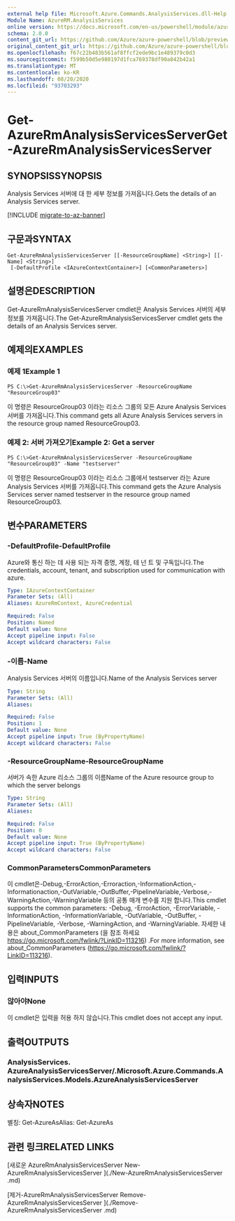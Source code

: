 ```yaml
---
external help file: Microsoft.Azure.Commands.AnalysisServices.dll-Help.xml
Module Name: AzureRM.AnalysisServices
online version: https://docs.microsoft.com/en-us/powershell/module/azurerm.analysisservices/get-azurermanalysisservicesserver
schema: 2.0.0
content_git_url: https://github.com/Azure/azure-powershell/blob/preview/src/ResourceManager/AnalysisServices/Commands.AnalysisServices/help/Get-AzureRmAnalysisServicesServer.md
original_content_git_url: https://github.com/Azure/azure-powershell/blob/preview/src/ResourceManager/AnalysisServices/Commands.AnalysisServices/help/Get-AzureRmAnalysisServicesServer.md
ms.openlocfilehash: f67c22b483b561af8ffcf2ede9bc1e489379c0d3
ms.sourcegitcommit: f599b50d5e980197d1fca769378df90a842b42a1
ms.translationtype: MT
ms.contentlocale: ko-KR
ms.lasthandoff: 08/20/2020
ms.locfileid: "93703293"
---
```

# <span data-ttu-id="b1319-101">Get-AzureRmAnalysisServicesServer</span><span class="sxs-lookup"><span data-stu-id="b1319-101">Get-AzureRmAnalysisServicesServer</span></span>

## <span data-ttu-id="b1319-102">SYNOPSIS</span><span class="sxs-lookup"><span data-stu-id="b1319-102">SYNOPSIS</span></span>
<span data-ttu-id="b1319-103">Analysis Services 서버에 대 한 세부 정보를 가져옵니다.</span><span class="sxs-lookup"><span data-stu-id="b1319-103">Gets the details of an Analysis Services server.</span></span>

[!INCLUDE [migrate-to-az-banner](../../includes/migrate-to-az-banner.md)]

## <span data-ttu-id="b1319-104">구문과</span><span class="sxs-lookup"><span data-stu-id="b1319-104">SYNTAX</span></span>

```
Get-AzureRmAnalysisServicesServer [[-ResourceGroupName] <String>] [[-Name] <String>]
 [-DefaultProfile <IAzureContextContainer>] [<CommonParameters>]
```

## <span data-ttu-id="b1319-105">설명은</span><span class="sxs-lookup"><span data-stu-id="b1319-105">DESCRIPTION</span></span>
<span data-ttu-id="b1319-106">Get-AzureRmAnalysisServicesServer cmdlet은 Analysis Services 서버의 세부 정보를 가져옵니다.</span><span class="sxs-lookup"><span data-stu-id="b1319-106">The Get-AzureRmAnalysisServicesServer cmdlet gets the details of an Analysis Services server.</span></span>

## <span data-ttu-id="b1319-107">예제의</span><span class="sxs-lookup"><span data-stu-id="b1319-107">EXAMPLES</span></span>

### <span data-ttu-id="b1319-108">예제 1</span><span class="sxs-lookup"><span data-stu-id="b1319-108">Example 1</span></span>
```
PS C:\>Get-AzureRmAnalysisServicesServer -ResourceGroupName "ResourceGroup03"
```

<span data-ttu-id="b1319-109">이 명령은 ResourceGroup03 이라는 리소스 그룹의 모든 Azure Analysis Services 서버를 가져옵니다.</span><span class="sxs-lookup"><span data-stu-id="b1319-109">This command gets all Azure Analysis Services servers in the resource group named ResourceGroup03.</span></span>

### <span data-ttu-id="b1319-110">예제 2: 서버 가져오기</span><span class="sxs-lookup"><span data-stu-id="b1319-110">Example 2: Get a server</span></span>
```
PS C:\>Get-AzureRmAnalysisServicesServer -ResourceGroupName "ResourceGroup03" -Name "testserver"
```

<span data-ttu-id="b1319-111">이 명령은 ResourceGroup03 이라는 리소스 그룹에서 testserver 라는 Azure Analysis Services 서버를 가져옵니다.</span><span class="sxs-lookup"><span data-stu-id="b1319-111">This command gets the Azure Analysis Services server named testserver in the resource group named ResourceGroup03.</span></span>

## <span data-ttu-id="b1319-112">변수</span><span class="sxs-lookup"><span data-stu-id="b1319-112">PARAMETERS</span></span>

### <span data-ttu-id="b1319-113">-DefaultProfile</span><span class="sxs-lookup"><span data-stu-id="b1319-113">-DefaultProfile</span></span>
<span data-ttu-id="b1319-114">Azure와 통신 하는 데 사용 되는 자격 증명, 계정, 테 넌 트 및 구독입니다.</span><span class="sxs-lookup"><span data-stu-id="b1319-114">The credentials, account, tenant, and subscription used for communication with azure.</span></span>

```yaml
Type: IAzureContextContainer
Parameter Sets: (All)
Aliases: AzureRmContext, AzureCredential

Required: False
Position: Named
Default value: None
Accept pipeline input: False
Accept wildcard characters: False
```

### <span data-ttu-id="b1319-115">-이름</span><span class="sxs-lookup"><span data-stu-id="b1319-115">-Name</span></span>
<span data-ttu-id="b1319-116">Analysis Services 서버의 이름입니다.</span><span class="sxs-lookup"><span data-stu-id="b1319-116">Name of the Analysis Services server</span></span>

```yaml
Type: String
Parameter Sets: (All)
Aliases: 

Required: False
Position: 1
Default value: None
Accept pipeline input: True (ByPropertyName)
Accept wildcard characters: False
```

### <span data-ttu-id="b1319-117">-ResourceGroupName</span><span class="sxs-lookup"><span data-stu-id="b1319-117">-ResourceGroupName</span></span>
<span data-ttu-id="b1319-118">서버가 속한 Azure 리소스 그룹의 이름</span><span class="sxs-lookup"><span data-stu-id="b1319-118">Name of the Azure resource group to which the server belongs</span></span>

```yaml
Type: String
Parameter Sets: (All)
Aliases: 

Required: False
Position: 0
Default value: None
Accept pipeline input: True (ByPropertyName)
Accept wildcard characters: False
```

### <span data-ttu-id="b1319-119">CommonParameters</span><span class="sxs-lookup"><span data-stu-id="b1319-119">CommonParameters</span></span>
<span data-ttu-id="b1319-120">이 cmdlet은-Debug,-ErrorAction,-Erroraction,-InformationAction,-Informationaction,-OutVariable,-OutBuffer,-PipelineVariable,-Verbose,-WarningAction,-WarningVariable 등의 공통 매개 변수를 지원 합니다.</span><span class="sxs-lookup"><span data-stu-id="b1319-120">This cmdlet supports the common parameters: -Debug, -ErrorAction, -ErrorVariable, -InformationAction, -InformationVariable, -OutVariable, -OutBuffer, -PipelineVariable, -Verbose, -WarningAction, and -WarningVariable.</span></span> <span data-ttu-id="b1319-121">자세한 내용은 about_CommonParameters (을 참조 하세요 https://go.microsoft.com/fwlink/?LinkID=113216) .</span><span class="sxs-lookup"><span data-stu-id="b1319-121">For more information, see about_CommonParameters (https://go.microsoft.com/fwlink/?LinkID=113216).</span></span>

## <span data-ttu-id="b1319-122">입력</span><span class="sxs-lookup"><span data-stu-id="b1319-122">INPUTS</span></span>

### <span data-ttu-id="b1319-123">않아야</span><span class="sxs-lookup"><span data-stu-id="b1319-123">None</span></span>
<span data-ttu-id="b1319-124">이 cmdlet은 입력을 허용 하지 않습니다.</span><span class="sxs-lookup"><span data-stu-id="b1319-124">This cmdlet does not accept any input.</span></span>

## <span data-ttu-id="b1319-125">출력</span><span class="sxs-lookup"><span data-stu-id="b1319-125">OUTPUTS</span></span>

### <span data-ttu-id="b1319-126">AnalysisServices. AzureAnalysisServicesServer/.</span><span class="sxs-lookup"><span data-stu-id="b1319-126">Microsoft.Azure.Commands.AnalysisServices.Models.AzureAnalysisServicesServer</span></span>

## <span data-ttu-id="b1319-127">상속자</span><span class="sxs-lookup"><span data-stu-id="b1319-127">NOTES</span></span>
<span data-ttu-id="b1319-128">별칭: Get-AzureAs</span><span class="sxs-lookup"><span data-stu-id="b1319-128">Alias: Get-AzureAs</span></span>

## <span data-ttu-id="b1319-129">관련 링크</span><span class="sxs-lookup"><span data-stu-id="b1319-129">RELATED LINKS</span></span>

[<span data-ttu-id="b1319-130">새로운 AzureRmAnalysisServicesServer </span><span class="sxs-lookup"><span data-stu-id="b1319-130">New-AzureRmAnalysisServicesServer </span></span>](./New-AzureRmAnalysisServicesServer .md)

[<span data-ttu-id="b1319-131">제거-AzureRmAnalysisServicesServer </span><span class="sxs-lookup"><span data-stu-id="b1319-131">Remove-AzureRmAnalysisServicesServer </span></span>](./Remove-AzureRmAnalysisServicesServer .md)
